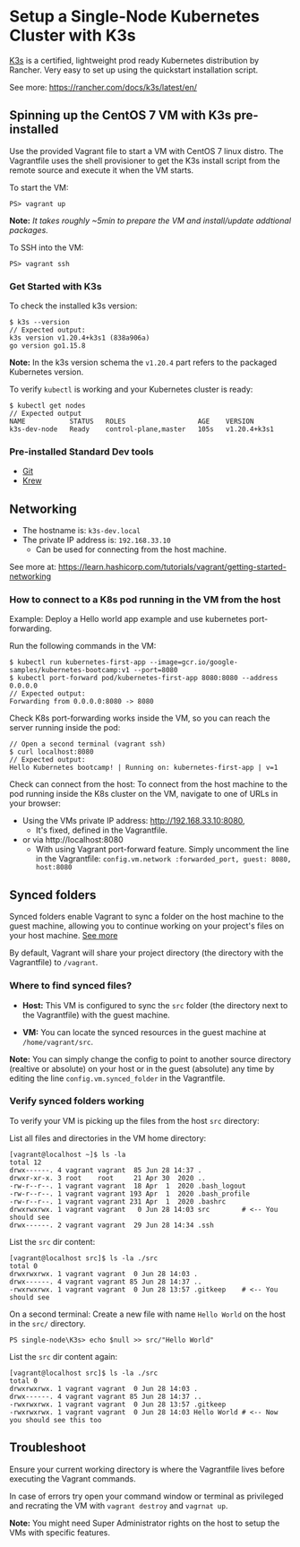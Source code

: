 # Setup a Single-Node Kubernetes Cluster with K3s

[K3s](https://k3s.io/) is a certified, lightweight prod ready Kubernetes distribution by Rancher. Very easy to set up using the quickstart installation script.

See more: https://rancher.com/docs/k3s/latest/en/
     
## Spinning up the CentOS 7 VM with K3s pre-installed

Use the provided Vagrant file to start a VM with CentOS 7 linux distro. The Vagrantfile uses the shell provisioner to get the K3s install script from the remote source and execute it when the VM starts.

To start the VM:
```
PS> vagrant up
```

**Note:** *It takes roughly ~5min to prepare the VM and install/update addtional packages.*

To SSH into the VM:
```
PS> vagrant ssh
```

### Get Started with K3s
To check the installed k3s version:
```
$ k3s --version 
// Expected output:
k3s version v1.20.4+k3s1 (838a906a)
go version go1.15.8
```

**Note:** In the k3s version schema the `v1.20.4` part refers to the packaged Kubernetes version. 

To verify `kubectl` is working and your Kubernetes cluster is ready:
```
$ kubectl get nodes
// Expected output
NAME           STATUS   ROLES                  AGE    VERSION
k3s-dev-node   Ready    control-plane,master   105s   v1.20.4+k3s1
```

### Pre-installed Standard Dev tools

- [Git](https://git-scm.com/)
- [Krew](https://krew.sigs.k8s.io/)


## Networking

- The hostname is: `k3s-dev.local` 
- The private IP address is: `192.168.33.10`
  - Can be used for connecting from the host machine.

See more at: https://learn.hashicorp.com/tutorials/vagrant/getting-started-networking

### How to connect to a K8s pod running in the VM from the host

Example: Deploy a Hello world app example and use kubernetes port-forwarding.

Run the following commands in the VM:
```
$ kubectl run kubernetes-first-app --image=gcr.io/google-samples/kubernetes-bootcamp:v1 --port=8080
$ kubectl port-forward pod/kubernetes-first-app 8080:8080 --address 0.0.0.0
// Expected output:
Forwarding from 0.0.0.0:8080 -> 8080
```

Check K8s port-forwarding works inside the VM, so you can reach the server running inside the pod:
```
// Open a second terminal (vagrant ssh)
$ curl localhost:8080
// Expected output:
Hello Kubernetes bootcamp! | Running on: kubernetes-first-app | v=1
```

Check can connect from the host:
To connect from the host machine to the pod running inside the K8s cluster on the VM, navigate to one of URLs in your browser: 
- Using the VMs private IP address: http://192.168.33.10:8080, 
  -  It's fixed, defined in the Vagrantfile.
- or via http://localhost:8080 
  - With using Vagrant port-forward feature. Simply uncomment the line in the Vagrantfile: `config.vm.network :forwarded_port, guest: 8080, host:8080`

## Synced folders

Synced folders enable Vagrant to sync a folder on the host machine to the guest machine, allowing you to continue working on your project's files on your host machine.
[See more](https://www.vagrantup.com/docs/synced-folders)

By default, Vagrant will share your project directory (the directory with the Vagrantfile) to `/vagrant`.

### Where to find synced files?

- **Host:** This VM is configured to sync the `src` folder (the directory next to the Vagrantfile) with the guest machine. 

- **VM:** You can locate the synced resources in the guest machine at `/home/vagrant/src`.

**Note:** You can simply change the config to point to another source directory (realtive or absolute) on your host or in the guest (absolute) any time by editing the line `config.vm.synced_folder` in the Vagrantfile.

### Verify synced folders working
To verify your VM is picking up the files from the host `src` directory:

List all files and directories in the VM home directory:
```
[vagrant@localhost ~]$ ls -la
total 12
drwx------. 4 vagrant vagrant  85 Jun 28 14:37 .
drwxr-xr-x. 3 root    root     21 Apr 30  2020 ..
-rw-r--r--. 1 vagrant vagrant  18 Apr  1  2020 .bash_logout
-rw-r--r--. 1 vagrant vagrant 193 Apr  1  2020 .bash_profile
-rw-r--r--. 1 vagrant vagrant 231 Apr  1  2020 .bashrc
drwxrwxrwx. 1 vagrant vagrant   0 Jun 28 14:03 src        # <-- You should see
drwx------. 2 vagrant vagrant  29 Jun 28 14:34 .ssh
```

List the `src` dir content:
```
[vagrant@localhost src]$ ls -la ./src
total 0
drwxrwxrwx. 1 vagrant vagrant  0 Jun 28 14:03 .
drwx------. 4 vagrant vagrant 85 Jun 28 14:37 ..
-rwxrwxrwx. 1 vagrant vagrant  0 Jun 28 13:57 .gitkeep    # <-- You should see
```

On a second terminal: Create a new file with name `Hello World` on the host in the `src/` directory.
```
PS single-node\K3s> echo $null >> src/"Hello World"
```

List the `src` dir content again:
```
[vagrant@localhost src]$ ls -la ./src
total 0
drwxrwxrwx. 1 vagrant vagrant  0 Jun 28 14:03 .
drwx------. 4 vagrant vagrant 85 Jun 28 14:37 ..
-rwxrwxrwx. 1 vagrant vagrant  0 Jun 28 13:57 .gitkeep    
-rwxrwxrwx. 1 vagrant vagrant  0 Jun 28 14:03 Hello World # <-- Now you should see this too
```

## Troubleshoot

Ensure your current working directory is where the Vagrantfile lives before executing the Vagrant commands. 

In case of errors try open your command window or terminal as privileged and recrating the VM with `vagrant destroy` and `vagrnat up`.

**Note:** You might need Super Administrator rights on the host to setup the VMs with specific features.